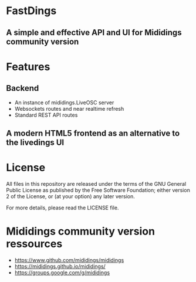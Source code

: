 # FastDings
## A simple and effective API and UI for Mididings community version

# Features
## Backend
* An instance of mididings.LiveOSC server
* Websockets routes and near realtime refresh
* Standard REST API routes
## A modern HTML5 frontend as an alternative to the livedings UI

# License
All files in this repository are released under the terms of the GNU
General Public License as published by the Free Software Foundation;
either version 2 of the License, or (at your option) any later version.

For more details, please read the LICENSE file.

# Mididings community version ressources
* https://www.github.com/mididings/mididings
* https://mididings.github.io/mididings/
* https://groups.google.com/g/mididings
